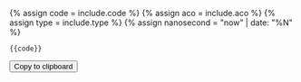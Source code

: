 {% assign code = include.code %}
{% assign aco = include.aco %}
{% assign type = include.type %}
{% assign nanosecond = "now" | date: "%N" %}
<div class="highlight" aria-hidden="true"><pre><code id="code{{ nanosecond }}">{{code}}</code></pre></div>

<div class="button" on>
    <p>
        <button class="ds-c-button" type="button" href="javascript:void(0)" onclick="copyText{{ nanosecond }}()" id="copybutton{{ nanosecond }}" aria-label="Copy {{ aco }} {{ type }} to clipboard">Copy to clipboard</button>
    </p>
</div>

<script>
function copyText{{ nanosecond }}(){
  var range = document.createRange();
  range.selectNode(document.getElementById("code{{ nanosecond }}"));    // find element
  window.getSelection().removeAllRanges();                              // clear current selection
  window.getSelection().addRange(range);                                // select text
  document.execCommand("copy");                                         // copy text
  window.getSelection().removeAllRanges();                              // deselect
}
</script>
